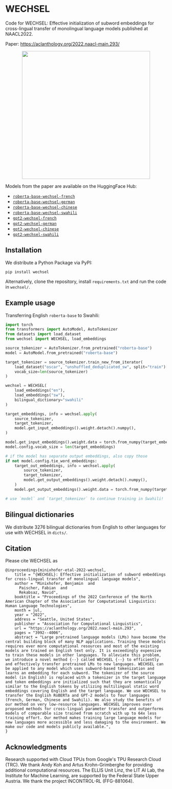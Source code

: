 # WECHSEL
Code for WECHSEL: Effective initialization of subword embeddings for cross-lingual transfer of monolingual language models published at NAACL2022.

Paper: https://aclanthology.org/2022.naacl-main.293/

<p align="center">
<img src="https://user-images.githubusercontent.com/13353204/165908328-3f3217ad-f08e-4051-8648-3e49b26f3b71.png" width="400"  />
</p>

Models from the paper are available on the HuggingFace Hub:

- [`roberta-base-wechsel-french`](https://huggingface.co/benjamin/roberta-base-wechsel-french)
- [`roberta-base-wechsel-german`](https://huggingface.co/benjamin/roberta-base-wechsel-german)
- [`roberta-base-wechsel-chinese`](https://huggingface.co/benjamin/roberta-base-wechsel-chinese)
- [`roberta-base-wechsel-swahili`](https://huggingface.co/benjamin/roberta-base-wechsel-swahili)
- [`gpt2-wechsel-french`](https://huggingface.co/benjamin/gpt2-wechsel-french)
- [`gpt2-wechsel-german`](https://huggingface.co/benjamin/gpt2-wechsel-german)
- [`gpt2-wechsel-chinese`](https://huggingface.co/benjamin/gpt2-wechsel-chinese)
- [`gpt2-wechsel-swahili`](https://huggingface.co/benjamin/gpt2-wechsel-swahili)

## Installation

We distribute a Python Package via PyPI:

```
pip install wechsel
```

Alternatively, clone the repository, install `requirements.txt` and run the code in `wechsel/`.

## Example usage

Transferring English `roberta-base` to Swahili:

```python
import torch
from transformers import AutoModel, AutoTokenizer
from datasets import load_dataset
from wechsel import WECHSEL, load_embeddings

source_tokenizer = AutoTokenizer.from_pretrained("roberta-base")
model = AutoModel.from_pretrained("roberta-base")

target_tokenizer = source_tokenizer.train_new_from_iterator(
    load_dataset("oscar", "unshuffled_deduplicated_sw", split="train")["text"],
    vocab_size=len(source_tokenizer)
)

wechsel = WECHSEL(
    load_embeddings("en"),
    load_embeddings("sw"),
    bilingual_dictionary="swahili"
)

target_embeddings, info = wechsel.apply(
    source_tokenizer,
    target_tokenizer,
    model.get_input_embeddings().weight.detach().numpy(),
)

model.get_input_embeddings().weight.data = torch.from_numpy(target_embeddings)
model.config.vocab_size = len(target_embeddings)

# if the model has separate output embeddings, also copy those
if not model.config.tie_word_embeddings:
    target_out_embeddings, info = wechsel.apply(
        source_tokenizer,
        target_tokenizer,
        model.get_output_embeddings().weight.detach().numpy(),
    )
    model.get_output_embeddings().weight.data = torch.from_numpy(target_out_embeddings)

# use `model` and `target_tokenizer` to continue training in Swahili!
```

## Bilingual dictionaries

We distribute 3276 bilingual dictionaries from English to other languages for use with WECHSEL in `dicts/`.

## Citation

Please cite WECHSEL as

```
@inproceedings{minixhofer-etal-2022-wechsel,
    title = "{WECHSEL}: Effective initialization of subword embeddings for cross-lingual transfer of monolingual language models",
    author = "Minixhofer, Benjamin  and
      Paischer, Fabian  and
      Rekabsaz, Navid",
    booktitle = "Proceedings of the 2022 Conference of the North American Chapter of the Association for Computational Linguistics: Human Language Technologies",
    month = jul,
    year = "2022",
    address = "Seattle, United States",
    publisher = "Association for Computational Linguistics",
    url = "https://aclanthology.org/2022.naacl-main.293",
    pages = "3992--4006",
    abstract = "Large pretrained language models (LMs) have become the central building block of many NLP applications. Training these models requires ever more computational resources and most of the existing models are trained on English text only. It is exceedingly expensive to train these models in other languages. To alleviate this problem, we introduce a novel method {--} called WECHSEL {--} to efficiently and effectively transfer pretrained LMs to new languages. WECHSEL can be applied to any model which uses subword-based tokenization and learns an embedding for each subword. The tokenizer of the source model (in English) is replaced with a tokenizer in the target language and token embeddings are initialized such that they are semantically similar to the English tokens by utilizing multilingual static word embeddings covering English and the target language. We use WECHSEL to transfer the English RoBERTa and GPT-2 models to four languages (French, German, Chinese and Swahili). We also study the benefits of our method on very low-resource languages. WECHSEL improves over proposed methods for cross-lingual parameter transfer and outperforms models of comparable size trained from scratch with up to 64x less training effort. Our method makes training large language models for new languages more accessible and less damaging to the environment. We make our code and models publicly available.",
}
```

## Acknowledgments

Research supported with Cloud TPUs from Google's TPU Research Cloud (TRC). We thank Andy Koh and Artus Krohn-Grimberghe for providing additional computational resources. The ELLIS Unit Linz, the LIT AI Lab, the Institute for Machine Learning, are supported by the Federal State Upper Austria. We thank the project INCONTROL-RL (FFG-881064).
